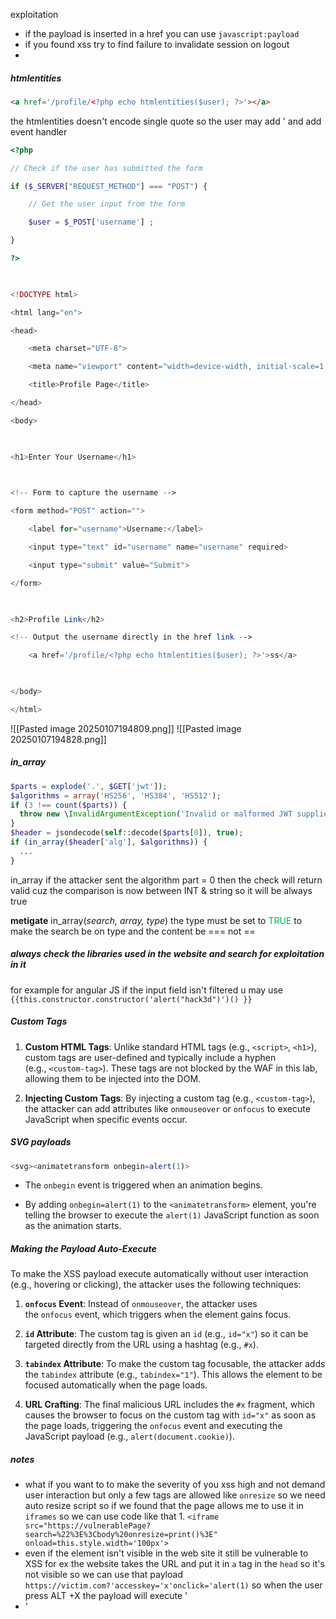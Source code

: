 exploitation 


- if the payload is inserted in a href    you can use `javascript:payload`
- if you found xss try to find failure to invalidate session on logout
- 



##### htmlentities
```html
<a href='/profile/<?php echo htmlentities($user); ?>'></a>
```
the htmlentities doesn't encode  single quote  so the user may add ' and add event handler 

```php
<?php

// Check if the user has submitted the form

if ($_SERVER["REQUEST_METHOD"] === "POST") {

    // Get the user input from the form

    $user = $_POST['username'] ;

}

?>

  

<!DOCTYPE html>

<html lang="en">

<head>

    <meta charset="UTF-8">

    <meta name="viewport" content="width=device-width, initial-scale=1.0">

    <title>Profile Page</title>

</head>

<body>

  

<h1>Enter Your Username</h1>

  

<!-- Form to capture the username -->

<form method="POST" action="">

    <label for="username">Username:</label>

    <input type="text" id="username" name="username" required>

    <input type="submit" value="Submit">

</form>

  

<h2>Profile Link</h2>

<!-- Output the username directly in the href link -->

    <a href='/profile/<?php echo htmlentities($user); ?>'>ss</a>

  

</body>

</html>
```

![[Pasted image 20250107194809.png]]
![[Pasted image 20250107194828.png]]

##### in_array
```php
$parts = explode('.', $GET['jwt']);
$algorithms = array('HS256', 'HS384', 'HS512');
if (3 !== count($parts)) {
  throw new \InvalidArgumentException('Invalid or malformed JWT supplied.');
}
$header = jsondecode(self::decode($parts[0]), true);
if (in_array($header['alg'], $algorithms)) {
  ...
}
```
in_array if the attacker sent the algorithm part = 0 then the  check will return valid cuz the comparison is now between INT & string so it will be always true  

**metigate**
in_array(_search, array, type_) the type must be set to <span style="color:rgb(0, 176, 80)">TRUE</span>  to make the search be on type and the content   be === not == 

##### always check the libraries used in the website and search for exploitation in it 
for example for angular JS  if the input field isn't filtered u may use `{{this.constructor.constructor('alert("hack3d")')() }}`

##### Custom Tags

1. **Custom HTML Tags**: Unlike standard HTML tags (e.g., `<script>`, `<h1>`), custom tags are user-defined and typically include a hyphen (e.g., `<custom-tag>`). These tags are not blocked by the WAF in this lab, allowing them to be injected into the DOM.
    
2. **Injecting Custom Tags**: By injecting a custom tag (e.g., `<custom-tag>`), the attacker can add attributes like `onmouseover` or `onfocus` to execute JavaScript when specific events occur.
##### SVG payloads 
```javascript
<svg><animatetransform onbegin=alert(1)>
```
- The `onbegin` event is triggered when an animation begins.
    
- By adding `onbegin=alert(1)` to the `<animatetransform>` element, you're telling the browser to execute the `alert(1)` JavaScript function as soon as the animation starts.


##### Making the Payload Auto-Execute

To make the XSS payload execute automatically without user interaction (e.g., hovering or clicking), the attacker uses the following techniques:

1. **`onfocus` Event**: Instead of `onmouseover`, the attacker uses the `onfocus` event, which triggers when the element gains focus.
    
2. **`id` Attribute**: The custom tag is given an `id` (e.g., `id="x"`) so it can be targeted directly from the URL using a hashtag (e.g., `#x`).
    
3. **`tabindex` Attribute**: To make the custom tag focusable, the attacker adds the `tabindex` attribute (e.g., `tabindex="1"`). This allows the element to be focused automatically when the page loads.
    
4. **URL Crafting**: The final malicious URL includes the `#x` fragment, which causes the browser to focus on the custom tag with `id="x"` as soon as the page loads, triggering the `onfocus` event and executing the JavaScript payload (e.g., `alert(document.cookie)`).

##### notes 
- what if you want to to make the severity of you xss  high and not demand user interaction but only a few tags are allowed like `onresize` so we need auto resize script so if we found that the page allows me to use it in `iframes` so we can use code like that 1. `<iframe src="https://vulnerablePage?search=%22%3E%3Cbody%20onresize=print()%3E" onload=this.style.width='100px'>`
- even if the element isn't visible in the web site it still be vulnerable to XSS for ex  the website takes the URL and put it in `a` tag in the `head` so it's not visible so we can use that payload `https://victim.com?'accesskey='x'onclick='alert(1)` so when the user press ALT +X the payload will execute  '
-  '